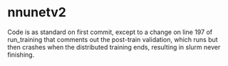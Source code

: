 # nnunetv2
Code is as standard on first commit, except to a change on line 197 of run_training that comments out the post-train validation, which runs but then crashes when the distributed training ends, resulting in slurm never finishing.
